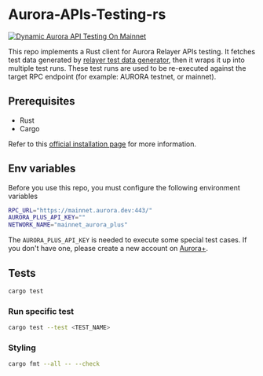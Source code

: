 # Aurora-APIs-Testing-rs

[![Dynamic Aurora API Testing On Mainnet](https://github.com/aurora-is-near/aurora-api-testing-rs/actions/workflows/tests_on_schedule.yml/badge.svg)](https://github.com/aurora-is-near/aurora-api-testing-rs/actions/workflows/tests_on_schedule.yml)

This repo implements a Rust client for Aurora Relayer APIs testing. It fetches 
test data generated by [relayer test data generator](https://github.com/aurora-is-near/relayer-test-data-generator), then it
wraps it up into multiple test runs. These test runs are used to 
be re-executed against the target RPC endpoint (for example: AURORA testnet, or mainnet).


## Prerequisites
- Rust
- Cargo

Refer to this [official installation page](https://www.rust-lang.org/tools/install) for more information.

## Env variables

Before you use this repo, you must configure the following environment variables
```bash
RPC_URL="https://mainnet.aurora.dev:443/"
AURORA_PLUS_API_KEY=""
NETWORK_NAME="mainnet_aurora_plus"
```
The `AURORA_PLUS_API_KEY` is needed to execute some special test cases. If you don't have
one, please create a new account on [Aurora+](https://aurora.plus/).

## Tests

```bash
cargo test
```

### Run specific test

```bash
cargo test --test <TEST_NAME>
```

### Styling
```bash
cargo fmt --all -- --check
```



